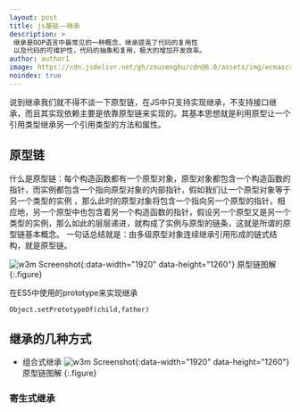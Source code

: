 ```yaml
---
layout: post
title: js基础——继承
description: >
 继承是OOP语言中最常见的一种概念，继承提高了代码的复用性
 以及代码的可维护性，代码的抽象和复用，极大的增加开发效率。
author: author1
image: https://cdn.jsdelivr.net/gh/zouzenghu/cdn@6.0/assets/img/ecmascript/v2-f85edf8f9e7640de7a72a8cd41004634_hd.jpg
noindex: true
---
```

说到继承我们就不得不谈一下原型链，在JS中只支持实现继承，不支持接口继承，而且其实现依赖主要是依靠原型链来实现的。其基本思想就是利用原型让一个引用类型继承另一个引用类型的方法和属性。

## 原型链
什么是原型链：每个构造函数都有一个原型对象，原型对象都包含一个构造函数的指针，而实例都包含一个指向原型对象的内部指针，假如我们让一个原型对象等于另一个类型的实例
，那么此时的原型对象将包含一个指向另一个原型的指针，相应地，另一个原型中也包含着另一个构造函数的指针，假设另一个原型又是另一个类型的实例，那么如此的层层递进，就构成了实例与原型的链条，这就是所谓的原型链基本概念。
一句话总结就是：由多级原型对象连续继承引用形成的链式结构，就是原型链。

![w3m Screenshot](https://cdn.jsdelivr.net/gh/zouzenghu/cdn@6.0/assets/img/ecmascript/prototype1.png){:data-width="1920" data-height="1260"}
        原型链图解
{:.figure}

在ES5中使用的prototype来实现继承
```
Object.setPrototypeOf(child,father)

```

## 继承的几种方式
* 组合式继承
![w3m Screenshot](https://cdn.jsdelivr.net/gh/zouzenghu/cdn@6.1/assets/img/ecmascript/图像.png){:data-width="1920" data-height="1260"}
        原型链图解
{:.figure}
### 寄生式继承





